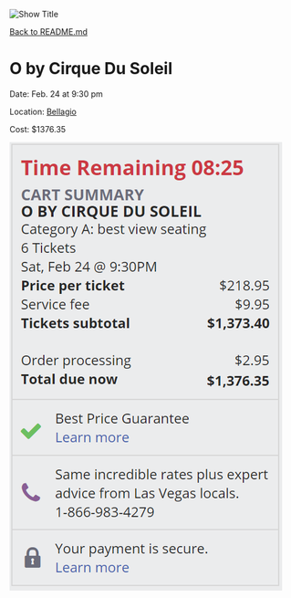 ![Show Title](https://s1.ticketm.net/tm/en-us/dam/a/e7e/f6edaa07-8972-45d0-bd4c-b08c10a66e7e_108541_CUSTOM.jpg)

[Back to README.md](https://github.com/jjung759/cs4320-Trip-Project/blob/master/README.md)

# O by Cirque Du Soleil

Date: Feb. 24 at 9:30 pm

Location: [Bellagio](https://www.google.com/maps/place/3600+S+Las+Vegas+Blvd,+Las+Vegas,+NV+89109/@36.1125269,-115.1781357,17z/data=!3m1!4b1!4m5!3m4!1s0x80c8c43aa918effb:0xe2aea2e4384624fc!8m2!3d36.1125269!4d-115.175947)

Cost: $1376.35

![Tickets](https://github.com/jjung759/cs4320-Trip-Project/blob/master/images/CirqueDuSoleilTickets.PNG "Cirque Du Soleil")
